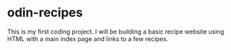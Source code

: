 # odin-recipes
This is my first coding project. I will be building a
basic recipe website using HTML with a main index page
and links to a few recipes.